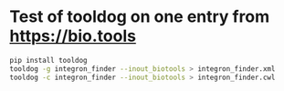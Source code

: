 # Test of tooldog on one entry from https://bio.tools

```bash
pip install tooldog
tooldog -g integron_finder --inout_biotools > integron_finder.xml
tooldog -c integron_finder --inout_biotools > integron_finder.cwl
```
